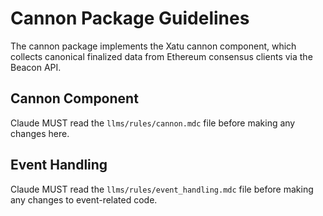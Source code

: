 # Cannon Package Guidelines

The cannon package implements the Xatu cannon component, which collects canonical finalized data from Ethereum consensus clients via the Beacon API.

## Cannon Component
Claude MUST read the `llms/rules/cannon.mdc` file before making any changes here.

## Event Handling
Claude MUST read the `llms/rules/event_handling.mdc` file before making any changes to event-related code.